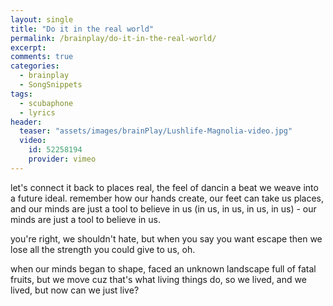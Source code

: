 ```yaml
---
layout: single
title: "Do it in the real world"
permalink: /brainplay/do-it-in-the-real-world/
excerpt: 
comments: true
categories:
  - brainplay
  - SongSnippets
tags:
  - scubaphone
  - lyrics
header:
  teaser: "assets/images/brainPlay/Lushlife-Magnolia-video.jpg"
  video:
    id: 52258194
    provider: vimeo
---
```


let's connect it back to places real, the feel of dancin a beat we weave into a future ideal. remember how our hands create, our feet can take us places, and our minds are just a tool to believe in us (in us, in us, in us, in us) - our minds are just a tool to believe in us. 

you're right, we shouldn't hate, but when you say you want escape then we lose all the strength you could give to us, oh. 

when our minds began to shape, faced an unknown landscape full of fatal fruits, but we move cuz that's what living things do, so we lived, and we lived, but now can we just live?
